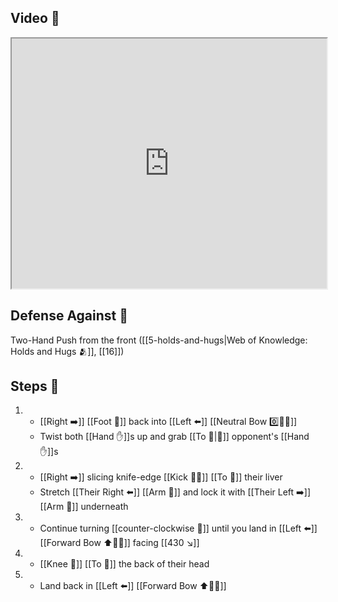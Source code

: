 ## Video 🎥

<iframe src="https://www.youtube.com/embed/u_2jNuEG3yc?start=570" width="100%" height="400"></iframe>

## Defense Against 🤺

Two-Hand Push from the front ([[5-holds-and-hugs|Web of Knowledge: Holds and Hugs 🫂]], [[16]])

## Steps 👣

1. - [[Right ➡️]] [[Foot 🦶]] back into [[Left ⬅️]] [[Neutral Bow 0️⃣🧍‍♂️]]
    - Twist both [[Hand ✋]]s up and grab [[To 🎯|🎯]] opponent's [[Hand ✋]]s
2. - [[Right ➡️]] slicing knife-edge [[Kick 🦶💥]] [[To 🎯]] their liver
    - Stretch [[Their Right ⬅️]] [[Arm 💪]] and lock it with [[Their Left ➡️]] [[Arm 💪]] underneath
3. - Continue turning [[counter-clockwise 🔄]] until you land in [[Left ⬅️]] [[Forward Bow ⬆️🧍‍♂️]] facing [[430 ↘️]]
4. - [[Knee 🦵]] [[To 🎯]] the back of their head
5. - Land back in [[Left ⬅️]] [[Forward Bow ⬆️🧍‍♂️]]